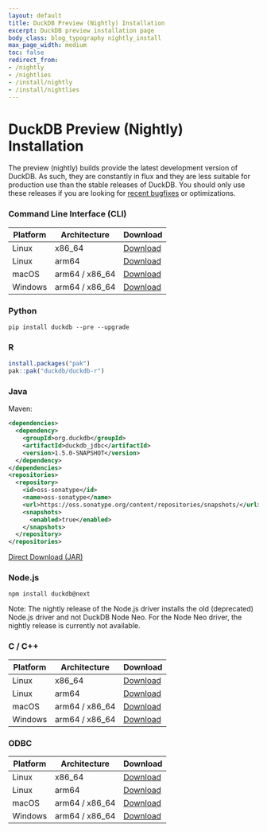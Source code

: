 ```yaml
---
layout: default
title: DuckDB Preview (Nightly) Installation
excerpt: DuckDB preview installation page
body_class: blog_typography nightly_install
max_page_width: medium
toc: false
redirect_from:
- /nightly
- /nightlies
- /install/nightly
- /install/nightlies
---
```


<div class="wrap pagetitle pagetitle--small">
  <h1>DuckDB Preview (Nightly) Installation</h1>
</div>

The preview (nightly) builds provide the latest development version of DuckDB. As such, they are constantly in flux and they are less suitable for production use than the stable releases of DuckDB. You should only use these releases if you are looking for [recent bugfixes](https://github.com/duckdb/duckdb/pulls?q=is%3Apr+is%3Amerged) or optimizations.

### Command Line Interface (CLI)

| Platform | Architecture   | Download                                                                        |
| -------- | -------------- | ------------------------------------------------------------------------------- |
| Linux    | x86_64         | [Download](https://artifacts.duckdb.org/latest/duckdb-binaries-linux-amd64.zip) |
| Linux    | arm64          | [Download](https://artifacts.duckdb.org/latest/duckdb-binaries-linux-arm64.zip) |
| macOS    | arm64 / x86_64 | [Download](https://artifacts.duckdb.org/latest/duckdb-binaries-osx.zip)         |
| Windows  | arm64 / x86_64 | [Download](https://artifacts.duckdb.org/latest/duckdb-binaries-windows.zip)     |

### Python

```batch
pip install duckdb --pre --upgrade
```

### R

```R
install.packages("pak")
pak::pak("duckdb/duckdb-r")
```

### Java

Maven:

```xml
<dependencies>
  <dependency>
    <groupId>org.duckdb</groupId>
    <artifactId>duckdb_jdbc</artifactId>
    <version>1.5.0-SNAPSHOT</version>
  </dependency>
</dependencies>
<repositories>
  <repository>
    <id>oss-sonatype</id>
    <name>oss-sonatype</name>
    <url>https://oss.sonatype.org/content/repositories/snapshots/</url>
    <snapshots>
      <enabled>true</enabled>
    </snapshots>
  </repository>
</repositories>
```

[Direct Download (JAR)](https://artifacts.duckdb.org/duckdb-java/latest/java-jars.zip)

### Node.js

```batch
npm install duckdb@next
```

Note: The nightly release of the Node.js driver installs the old (deprecated) Node.js driver and not DuckDB Node Neo. For the Node Neo driver, the nightly release is currently not available.

### C / C++

| Platform | Architecture   | Download                                                                        |
| -------- | -------------- | ------------------------------------------------------------------------------- |
| Linux    | x86_64         | [Download](https://artifacts.duckdb.org/latest/duckdb-binaries-linux-amd64.zip) |
| Linux    | arm64          | [Download](https://artifacts.duckdb.org/latest/duckdb-binaries-linux-arm64.zip) |
| macOS    | arm64 / x86_64 | [Download](https://artifacts.duckdb.org/latest/duckdb-binaries-osx.zip)         |
| Windows  | arm64 / x86_64 | [Download](https://artifacts.duckdb.org/latest/duckdb-binaries-windows.zip)     |

### ODBC

| Platform | Architecture   | Download                                                                          |
| -------- | -------------- | --------------------------------------------------------------------------------- |
| Linux    | x86_64         | [Download](https://artifacts.duckdb.org/duckdb-odbc/main/odbc-linux-amd64.zip)    |
| Linux    | arm64          | [Download](https://artifacts.duckdb.org/duckdb-odbc/main/odbc-linux-arm64.zip)    |
| macOS    | arm64 / x86_64 | [Download](https://artifacts.duckdb.org/duckdb-odbc/main/odbc-osx-universal.zip)  |
| Windows  | arm64 / x86_64 | [Download](https://artifacts.duckdb.org/duckdb-odbc/main/odbc-windows-amd64.zip') |
